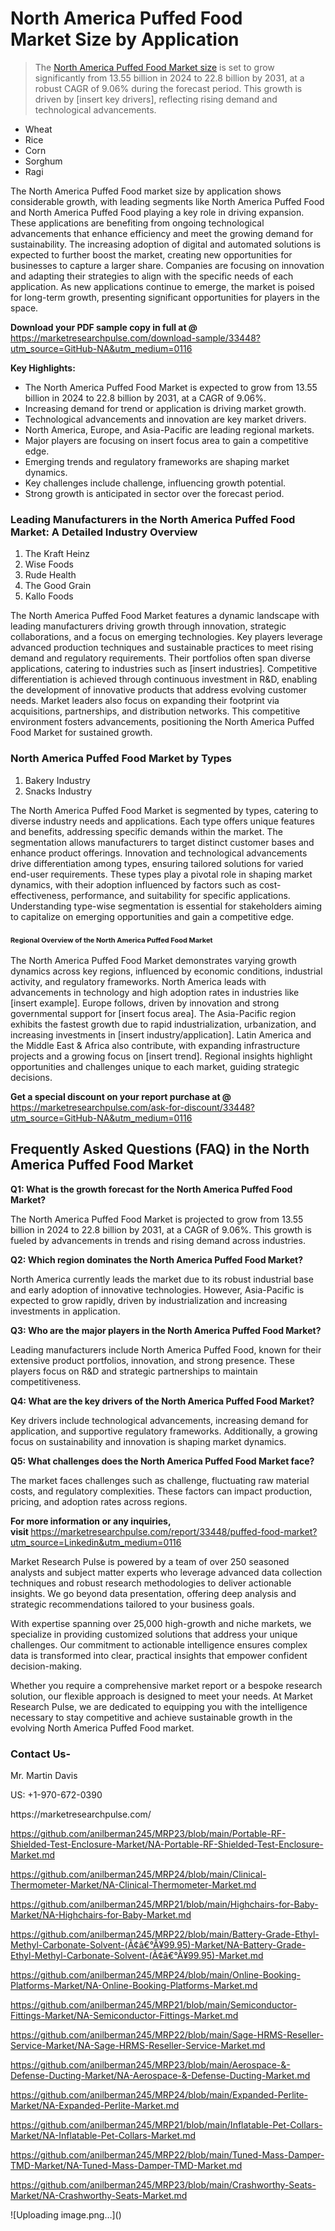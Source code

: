 <h1>North America Puffed Food Market&nbsp;Size by Application</h1><blockquote><p>The <a href="https://marketresearchpulse.com/download-sample/33448?utm_source=GitHub-NA&amp;utm_medium=0116">North America Puffed Food Market size</a> is set to grow significantly from 13.55 billion in 2024 to 22.8 billion by 2031, at a robust CAGR of 9.06% during the forecast period. This growth is driven by [insert key drivers], reflecting rising demand and technological advancements.</p></blockquote><ul><li>Wheat<li> Rice<li> Corn<li> Sorghum<li> Ragi</li></ul><p>The North America Puffed Food market size by application shows considerable growth, with leading segments like North America Puffed Food and North America Puffed Food playing a key role in driving expansion. These applications are benefiting from ongoing technological advancements that enhance efficiency and meet the growing demand for sustainability. The increasing adoption of digital and automated solutions is expected to further boost the market, creating new opportunities for businesses to capture a larger share. Companies are focusing on innovation and adapting their strategies to align with the specific needs of each application. As new applications continue to emerge, the market is poised for long-term growth, presenting significant opportunities for players in the space.</p><p><strong>Download your PDF sample copy in full at @ </strong><a href="https://marketresearchpulse.com/download-sample/33448?utm_source=GitHub-NA&amp;utm_medium=0116">https://marketresearchpulse.com/download-sample/33448?utm_source=GitHub-NA&amp;utm_medium=0116</a></p><p><strong>Key Highlights: </strong></p><ul><li>The North America Puffed Food Market is expected to grow from 13.55 billion in 2024 to 22.8 billion by 2031, at a CAGR of 9.06%.</li><li>Increasing demand for trend or application is driving market growth.</li><li>Technological advancements and innovation are key market drivers.</li><li>North America, Europe, and Asia-Pacific are leading regional markets.</li><li>Major players are focusing on insert focus area to gain a competitive edge.</li><li>Emerging trends and regulatory frameworks are shaping market dynamics.</li><li>Key challenges include challenge, influencing growth potential.</li><li>Strong growth is anticipated in sector over the forecast period.</li></ul><h3>Leading Manufacturers in the North America Puffed Food Market: A Detailed Industry Overview</h3><ol><li>The Kraft Heinz</li><li>Wise Foods</li><li>Rude Health</li><li>The Good Grain</li><li>Kallo Foods</li></ol><div class="flex max-w-full flex-col flex-grow"><div class="min-h-8 text-message flex w-full flex-col items-end gap-2 whitespace-normal break-words [.text-message+&amp;]:mt-5" dir="auto" data-message-author-role="assistant" data-message-id="fd8432e4-4910-450d-b182-61b7bfb0a01f" data-message-model-slug="gpt-4o"><div class="flex w-full flex-col gap-1 empty:hidden first:pt-[3px]"><div class="markdown prose w-full break-words dark:prose-invert light"><p>The North America Puffed Food Market features a dynamic landscape with leading manufacturers driving growth through innovation, strategic collaborations, and a focus on emerging technologies. Key players leverage advanced production techniques and sustainable practices to meet rising demand and regulatory requirements. Their portfolios often span diverse applications, catering to industries such as [insert industries]. Competitive differentiation is achieved through continuous investment in R&amp;D, enabling the development of innovative products that address evolving customer needs. Market leaders also focus on expanding their footprint via acquisitions, partnerships, and distribution networks. This competitive environment fosters advancements, positioning the North America Puffed Food Market for sustained growth.</p></div></div></div></div><h3>North America Puffed Food Market by Types</h3><ol><li>Bakery Industry<li> Snacks Industry</li></ol><div class="flex max-w-full flex-col flex-grow"><div class="min-h-8 text-message flex w-full flex-col items-end gap-2 whitespace-normal break-words [.text-message+&amp;]:mt-5" dir="auto" data-message-author-role="assistant" data-message-id="084470be-0bb7-4664-bddf-5156b4f41249" data-message-model-slug="gpt-4o-mini"><div class="flex w-full flex-col gap-1 empty:hidden first:pt-[3px]"><div class="markdown prose w-full break-words dark:prose-invert light"><p>The North America Puffed Food Market is segmented by types, catering to diverse industry needs and applications. Each type offers unique features and benefits, addressing specific demands within the market. The segmentation allows manufacturers to target distinct customer bases and enhance product offerings. Innovation and technological advancements drive differentiation among types, ensuring tailored solutions for varied end-user requirements. These types play a pivotal role in shaping market dynamics, with their adoption influenced by factors such as cost-effectiveness, performance, and suitability for specific applications. Understanding type-wise segmentation is essential for stakeholders aiming to capitalize on emerging opportunities and gain a competitive edge.</p></div></div></div></div><h3><span style="font-size: 11px;">Regional Overview of the North America Puffed Food Market</span></h3><div class="flex max-w-full flex-col flex-grow"><div class="min-h-8 text-message flex w-full flex-col items-end gap-2 whitespace-normal break-words [.text-message+&amp;]:mt-5" dir="auto" data-message-author-role="assistant" data-message-id="e9038762-ce64-4e30-91c9-9bd413514231" data-message-model-slug="gpt-4o-mini"><div class="flex w-full flex-col gap-1 empty:hidden first:pt-[3px]"><div class="markdown prose w-full break-words dark:prose-invert light"><p>The North America Puffed Food Market demonstrates varying growth dynamics across key regions, influenced by economic conditions, industrial activity, and regulatory frameworks. North America leads with advancements in technology and high adoption rates in industries like [insert example]. Europe follows, driven by innovation and strong governmental support for [insert focus area]. The Asia-Pacific region exhibits the fastest growth due to rapid industrialization, urbanization, and increasing investments in [insert industry/application]. Latin America and the Middle East &amp; Africa also contribute, with expanding infrastructure projects and a growing focus on [insert trend]. Regional insights highlight opportunities and challenges unique to each market, guiding strategic decisions.</p></div></div></div></div><p><strong>Get a special discount on your report purchase at @ </strong><a href="https://marketresearchpulse.com/ask-for-discount/33448?utm_source=GitHub-NA&amp;utm_medium=0116">https://marketresearchpulse.com/ask-for-discount/33448?utm_source=GitHub-NA&amp;utm_medium=0116</a></p><h2>Frequently Asked Questions (FAQ) in the North America Puffed Food Market</h2><p><strong>Q1: What is the growth forecast for the North America Puffed Food Market?</strong></p><p>The North America Puffed Food Market is projected to grow from 13.55 billion in 2024 to 22.8 billion by 2031, at a CAGR of 9.06%. This growth is fueled by advancements in trends and rising demand across industries.</p><p><strong>Q2: Which region dominates the North America Puffed Food Market?</strong></p><p>North America currently leads the market due to its robust industrial base and early adoption of innovative technologies. However, Asia-Pacific is expected to grow rapidly, driven by industrialization and increasing investments in application.</p><p><strong>Q3: Who are the major players in the North America Puffed Food Market?</strong></p><p>Leading manufacturers include North America Puffed Food, known for their extensive product portfolios, innovation, and strong presence. These players focus on R&amp;D and strategic partnerships to maintain competitiveness.</p><p><strong>Q4: What are the key drivers of the North America Puffed Food Market?</strong></p><p>Key drivers include technological advancements, increasing demand for application, and supportive regulatory frameworks. Additionally, a growing focus on sustainability and innovation is shaping market dynamics.</p><p><strong>Q5: What challenges does the North America Puffed Food Market face?</strong></p><p>The market faces challenges such as challenge, fluctuating raw material costs, and regulatory complexities. These factors can impact production, pricing, and adoption rates across regions.</p><p><strong>For more information or any inquiries, visit&nbsp;</strong><a href="https://marketresearchpulse.com/report/33448/puffed-food-market?utm_source=Linkedin&utm_medium=0116">https://marketresearchpulse.com/report/33448/puffed-food-market?utm_source=Linkedin&utm_medium=0116</a></p><p>Market Research Pulse is powered by a team of over 250 seasoned analysts and subject matter experts who leverage advanced data collection techniques and robust research methodologies to deliver actionable insights. We go beyond data presentation, offering deep analysis and strategic recommendations tailored to your business goals.</p><p>With expertise spanning over 25,000 high-growth and niche markets, we specialize in providing customized solutions that address your unique challenges. Our commitment to actionable intelligence ensures complex data is transformed into clear, practical insights that empower confident decision-making.</p><p>Whether you require a comprehensive market report or a bespoke research solution, our flexible approach is designed to meet your needs. At Market Research Pulse, we are dedicated to equipping you with the intelligence necessary to stay competitive and achieve sustainable growth in the evolving North America Puffed Food market.</p><h3><strong>Contact Us-</strong></h3><p>Mr. Martin Davis</p><p>US: +1-970-672-0390</p><p>https://marketresearchpulse.com/</p><p><a href="https://github.com/anilberman245/MRP23/blob/main/Portable-RF-Shielded-Test-Enclosure-Market/NA-Portable-RF-Shielded-Test-Enclosure-Market.md">https://github.com/anilberman245/MRP23/blob/main/Portable-RF-Shielded-Test-Enclosure-Market/NA-Portable-RF-Shielded-Test-Enclosure-Market.md</a></p><p><a href="https://github.com/anilberman245/MRP24/blob/main/Clinical-Thermometer-Market/NA-Clinical-Thermometer-Market.md">https://github.com/anilberman245/MRP24/blob/main/Clinical-Thermometer-Market/NA-Clinical-Thermometer-Market.md</a></p><p><a href="https://github.com/anilberman245/MRP21/blob/main/Highchairs-for-Baby-Market/NA-Highchairs-for-Baby-Market.md">https://github.com/anilberman245/MRP21/blob/main/Highchairs-for-Baby-Market/NA-Highchairs-for-Baby-Market.md</a></p><p><a href="https://github.com/anilberman245/MRP22/blob/main/Battery-Grade-Ethyl-Methyl-Carbonate-Solvent-(Ã¢â€°Â¥99.95)-Market/NA-Battery-Grade-Ethyl-Methyl-Carbonate-Solvent-(Ã¢â€°Â¥99.95)-Market.md">https://github.com/anilberman245/MRP22/blob/main/Battery-Grade-Ethyl-Methyl-Carbonate-Solvent-(Ã¢â€°Â¥99.95)-Market/NA-Battery-Grade-Ethyl-Methyl-Carbonate-Solvent-(Ã¢â€°Â¥99.95)-Market.md</a></p><p><a href="https://github.com/anilberman245/MRP24/blob/main/Online-Booking-Platforms-Market/NA-Online-Booking-Platforms-Market.md">https://github.com/anilberman245/MRP24/blob/main/Online-Booking-Platforms-Market/NA-Online-Booking-Platforms-Market.md</a></p><p><a href="https://github.com/anilberman245/MRP21/blob/main/Semiconductor-Fittings-Market/NA-Semiconductor-Fittings-Market.md">https://github.com/anilberman245/MRP21/blob/main/Semiconductor-Fittings-Market/NA-Semiconductor-Fittings-Market.md</a></p><p><a href="https://github.com/anilberman245/MRP22/blob/main/Sage-HRMS-Reseller-Service-Market/NA-Sage-HRMS-Reseller-Service-Market.md">https://github.com/anilberman245/MRP22/blob/main/Sage-HRMS-Reseller-Service-Market/NA-Sage-HRMS-Reseller-Service-Market.md</a></p><p><a href="https://github.com/anilberman245/MRP23/blob/main/Aerospace-&-Defense-Ducting-Market/NA-Aerospace-&-Defense-Ducting-Market.md">https://github.com/anilberman245/MRP23/blob/main/Aerospace-&-Defense-Ducting-Market/NA-Aerospace-&-Defense-Ducting-Market.md</a></p><p><a href="https://github.com/anilberman245/MRP24/blob/main/Expanded-Perlite-Market/NA-Expanded-Perlite-Market.md">https://github.com/anilberman245/MRP24/blob/main/Expanded-Perlite-Market/NA-Expanded-Perlite-Market.md</a></p><p><a href="https://github.com/anilberman245/MRP21/blob/main/Inflatable-Pet-Collars-Market/NA-Inflatable-Pet-Collars-Market.md">https://github.com/anilberman245/MRP21/blob/main/Inflatable-Pet-Collars-Market/NA-Inflatable-Pet-Collars-Market.md</a></p><p><a href="https://github.com/anilberman245/MRP22/blob/main/Tuned-Mass-Damper-TMD-Market/NA-Tuned-Mass-Damper-TMD-Market.md">https://github.com/anilberman245/MRP22/blob/main/Tuned-Mass-Damper-TMD-Market/NA-Tuned-Mass-Damper-TMD-Market.md</a></p><p><a href="https://github.com/anilberman245/MRP23/blob/main/Crashworthy-Seats-Market/NA-Crashworthy-Seats-Market.md">https://github.com/anilberman245/MRP23/blob/main/Crashworthy-Seats-Market/NA-Crashworthy-Seats-Market.md</a></p>
![Uploading image.png…]()
